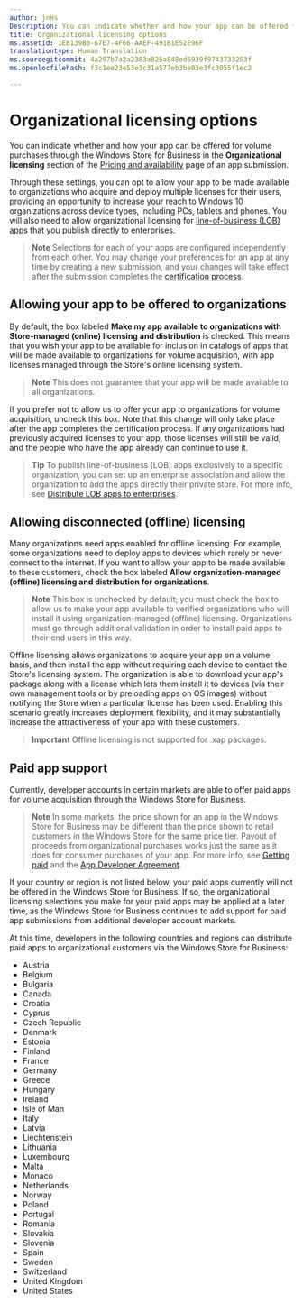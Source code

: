 ```yaml
---
author: jnHs
Description: You can indicate whether and how your app can be offered for volume purchases through the Windows Store for Business in the Organizational licensing section of the Pricing and availability page of an app submission.
title: Organizational licensing options
ms.assetid: 1EB139B0-67E7-4F66-AAEF-491B1E52E96F
translationtype: Human Translation
ms.sourcegitcommit: 4a297b7a2a2383a825a848ed6939f9743733253f
ms.openlocfilehash: f3c1ee23e53e3c31a577eb3be03e3fc3055f1ec2

---
```


# Organizational licensing options


You can indicate whether and how your app can be offered for volume purchases through the Windows Store for Business in the **Organizational licensing** section of the [Pricing and availability](set-app-pricing-and-availability.md#organizational-licensing) page of an app submission.

Through these settings, you can opt to allow your app to be made available to organizations who acquire and deploy multiple licenses for their users, providing an opportunity to increase your reach to Windows 10 organizations across device types, including PCs, tablets and phones. You will also need to allow organizational licensing for [line-of-business (LOB) apps](distribute-lob-apps-to-enterprises.md) that you publish directly to enterprises.

> **Note**  Selections for each of your apps are configured independently from each other. You may change your preferences for an app at any time by creating a new submission, and your changes will take effect after the submission completes the [certification process](the-app-certification-process.md).

## Allowing your app to be offered to organizations

By default, the box labeled **Make my app available to organizations with Store-managed (online) licensing and distribution** is checked. This means that you wish your app to be available for inclusion in catalogs of apps that will be made available to organizations for volume acquisition, with app licenses managed through the Store's online licensing system.

> **Note**  This does not guarantee that your app will be made available to all organizations.

If you prefer not to allow us to offer your app to organizations for volume acquisition, uncheck this box. Note that this change will only take place after the app completes the certification process. If any organizations had previously acquired licenses to your app, those licenses will still be valid, and the people who have the app already can continue to use it.

> **Tip**  To publish line-of-business (LOB) apps exclusively to a specific organization, you can set up an enterprise association and allow the organization to add the apps directly their private store. For more info, see [Distribute LOB apps to enterprises](distribute-lob-apps-to-enterprises.md).

## Allowing disconnected (offline) licensing


Many organizations need apps enabled for offline licensing. For example, some organizations need to deploy apps to devices which rarely or never connect to the internet. If you want to allow your app to be made available to these customers, check the box labeled **Allow organization-managed (offline) licensing and distribution for organizations**.

> **Note**  This box is unchecked by default; you must check the box to allow us to make your app available to verified organizations who will install it using organization-managed (offline) licensing. Organizations must go through additional validation in order to install paid apps to their end users in this way.

Offline licensing allows organizations to acquire your app on a volume basis, and then install the app without requiring each device to contact the Store's licensing system. The organization is able to download your app's package along with a license which lets them install it to devices (via their own management tools or by preloading apps on OS images) without notifying the Store when a particular license has been used. Enabling this scenario greatly increases deployment flexibility, and it may substantially increase the attractiveness of your app with these customers.

> **Important** Offline licensing is not supported for .xap packages.  

 
## Paid app support

Currently, developer accounts in certain markets are able to offer paid apps for volume acquisition through the Windows Store for Business. 

> **Note** In some markets, the price shown for an app in the Windows Store for Business may be different than the price shown to retail customers in the Windows Store for the same price tier. Payout of proceeds from organizational purchases works just the same as it does for consumer purchases of your app. For more info, see [Getting paid](getting-paid-apps.md) and the [App Developer Agreement](https://msdn.microsoft.com/library/windows/apps/hh694058).

If your country or region is not listed below, your paid apps currently will not be offered in the Windows Store for Business. If so, the organizational licensing selections you make for your paid apps may be applied at a later time, as the Windows Store for Business continues to add support for paid app submissions from additional developer account markets.

At this time, developers in the following countries and regions can distribute paid apps to organizational customers via the Windows Store for Business:

- Austria
- Belgium
- Bulgaria
- Canada
- Croatia
- Cyprus
- Czech Republic
- Denmark
- Estonia
- Finland
- France
- Germany
- Greece
- Hungary
- Ireland
- Isle of Man
- Italy
- Latvia
- Liechtenstein
- Lithuania
- Luxembourg
- Malta
- Monaco
- Netherlands
- Norway
- Poland
- Portugal
- Romania
- Slovakia
- Slovenia
- Spain
- Sweden
- Switzerland
- United Kingdom
- United States



<!--HONumber=Sep16_HO3-->


